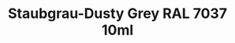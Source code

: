 ---
layout: product
title: "Staubgrau-Dusty Grey RAL 7037 10ml"
price: "330" 
desc: "Nitro 10mL"
img_path: "/assets/img/RC215.webp"
brand: "AK "
available: true
special_offer: false
new: false
soon: false
cat: "020000"
subcat: "020200"
subsubcat: "020201"
sifra: "RC215"
popular: false
---